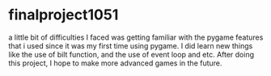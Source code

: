 # finalproject1051
a little bit of difficulties I faced was getting familiar with the pygame features that i used since it was my first time using pygame. I did learn new things like the use of bilt function, and the use of event loop and etc. After doing this project, I hope to make more advanced games in the future. 
